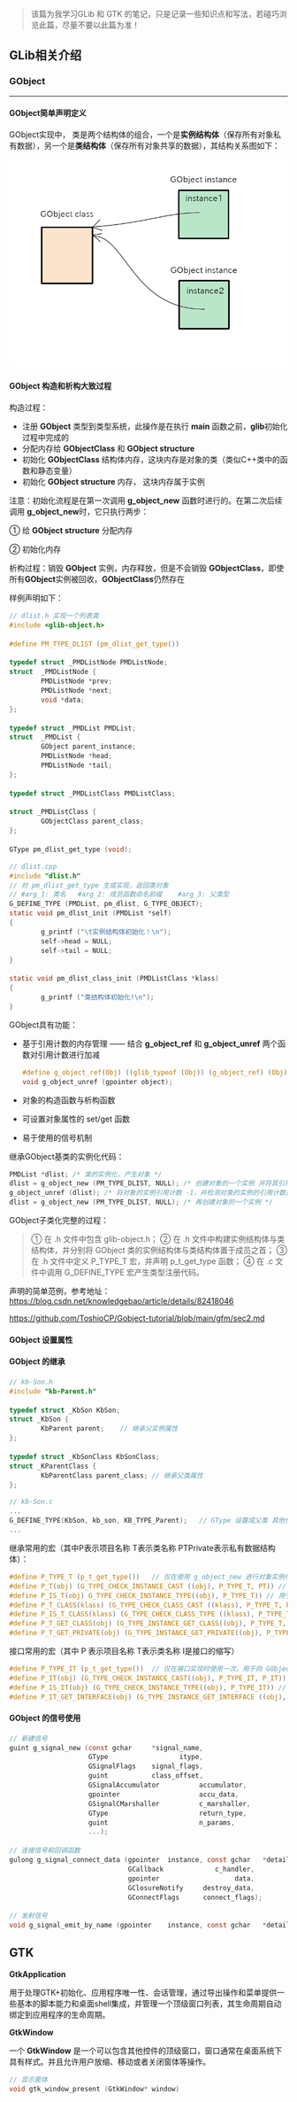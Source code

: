 

> 该篇为我学习GLib 和 GTK 的笔记，只是记录一些知识点和写法，若碰巧浏览此篇，尽量不要以此篇为准！

## GLib相关介绍

### GObject

------



#### GObject简单声明定义

GObject实现中， 类是两个结构体的组合，一个是**实例结构体**（保存所有对象私有数据），另一个是**类结构体**（保存所有对象共享的数据），其结构关系图如下：

![image-01](https://github.com/mingxingren/Notes/raw/master/resource/photo/image-2021080601.png)

#### GObject 构造和析构大致过程

构造过程：

- 注册 **GObject** 类型到类型系统，此操作是在执行 **main** 函数之前，**glib**初始化过程中完成的
- 分配内存给 **GObjectClass** 和 **GObject  structure**
- 初始化 **GObjectClass** 结构体内存，这块内存是对象的类（类似C++类中的函数和静态变量）
- 初始化 **GObject structure** 内存， 这块内存属于实例

注意：初始化流程是在第一次调用 **g_object_new** 函数时进行的。在第二次后续调用 **g_object_new**时，它只执行两步：

① 给 **GObject structure** 分配内存

② 初始化内存

析构过程：销毁 **GObject** 实例，内存释放，但是不会销毁 **GObjectClass**，即使所有**GObject**实例被回收，**GObjectClass**仍然存在



样例声明如下：

```c
// dlist.h 实现一个列表类
#include <glib-object.h>

#define PM_TYPE_DLIST (pm_dlist_get_type())

typedef struct _PMDListNode PMDListNode;
struct  _PMDListNode {
        PMDListNode *prev;
        PMDListNode *next;
        void *data;
};

typedef struct _PMDList PMDList;
struct  _PMDList {
        GObject parent_instance;
        PMDListNode *head;
        PMDListNode *tail;
};

typedef struct _PMDListClass PMDListClass;

struct _PMDListClass {
        GObjectClass parent_class;
};

GType pm_dlist_get_type (void);
```

```c
// dlist.cpp
#include "dlist.h"
// 对 pm_dlist_get_type 生成实现，返回类对象
// #arg_1: 类名 	#arg_2: 成员函数命名前缀	#arg_3: 父类型
G_DEFINE_TYPE (PMDList, pm_dlist, G_TYPE_OBJECT);
static void pm_dlist_init (PMDList *self)
{
        g_printf ("\t实例结构体初始化！\n");
        self->head = NULL;
        self->tail = NULL;
}

static void pm_dlist_class_init (PMDListClass *klass)
{
        g_printf ("类结构体初始化!\n");
}
```

GObject具有功能：

- 基于引用计数的内存管理 —— 结合 **g_object_ref** 和 **g_object_unref** 两个函数对引用计数进行加减

  ```c
  #define g_object_ref(Obj) ((glib_typeof (Obj)) (g_object_ref) (Obj))
  void g_object_unref (gpointer object);
  ```

- 对象的构造函数与析构函数

- 可设置对象属性的 set/get 函数

- 易于使用的信号机制



继承GObject基类的实例化代码：

```c
PMDList *dlist; /* 类的实例化，产生对象 */
dlist = g_object_new (PM_TYPE_DLIST, NULL); /* 创建对象的一个实例 并将其引用计数 +1 */
g_object_unref (dlist); /* 将对象的实例引用计数 -1，并检测对象的实例的引用计数是否为 0，若为 0，那么便释放对象的实例的存储空间。 */
dlist = g_object_new (PM_TYPE_DLIST, NULL); /* 再创建对象的一个实例 */
```



GObject子类化完整的过程：

> ① 在 .h 文件中包含 glib-object.h；
> ② 在 .h 文件中构建实例结构体与类结构体，并分别将 GObject 类的实例结构体与类结构体置于成员之首；
> ③ 在 .h 文件中定义 P_TYPE_T 宏，并声明 p_t_get_type 函数；
> ④ 在 .c 文件中调用 G_DEFINE_TYPE 宏产生类型注册代码。

声明的简单范例，参考地址： https://blog.csdn.net/knowledgebao/article/details/82418046

https://github.com/ToshioCP/Gobject-tutorial/blob/main/gfm/sec2.md



#### GObject 设置属性



#### GObject 的继承

```c
// kb-Son.h
#include "kb-Parent.h"

typedef struct _KbSon KbSon;
struct _KbSon {
        KbParent parent;	// 继承父实例属性
};

typedef struct _KbSonClass KbSonClass;
struct _KParentClass {
        KbParentClass parent_class;	// 继承父类属性
};
```

```c
// kb-Son.c
...
G_DEFINE_TYPE(KbSon, kb_son, KB_TYPE_Parent);	// GType 设置成父类 其他代码一样
...
```



继承常用的宏（其中P表示项目名称 	T表示类名称	PTPrivate表示私有数据结构体）：

```c
#define P_TYPE_T (p_t_get_type())	// 仅在使用 g_object_new 进行对象实例化的时候使用一次，用于向 GObject 库的类型系统注册 PT 类
#define P_T(obj) (G_TYPE_CHECK_INSTANCE_CAST ((obj), P_TYPE_T, PT))	// 用于将 obj 对象的类型强制转换为 P_T 类的实例结构体类型
#define P_IS_T(obj) G_TYPE_CHECK_INSTANCE_TYPE((obj), P_TYPE_T)) // 用于判断 obj 对象的类型是否为 P_T 类的实例结构体类型
#define P_T_CLASS(klass) (G_TYPE_CHECK_CLASS_CAST ((klass), P_TYPE_T, PTClass))// 用于将 kclass 类结构体得类型强制转换为 P_T 类的类结构体类型
#define P_IS_T_CLASS(klass) (G_TYPE_CHECK_CLASS_TYPE ((klass), P_TYPE_T))	// 用于判断 klass 类结构体的类型是否为 P_T 类的类结构体类型
#define P_T_GET_CLASS(obj) (G_TYPE_INSTANCE_GET_CLASS((obj), P_TYPE_T, PTClass))	// 获取 obj 对象对应的类结构体类型
#define P_T_GET_PRIVATE(obj) (G_TYPE_INSTANCE_GET_PRIVATE((obj), P_TYPE_T, PTPrivate))	// 获取 obj 对象对应的私有数据
```



接口常用的宏（其中 P 表示项目名称	T表示类名称	I是接口的缩写）

```c
#define P_TYPE_IT (p_t_get_type())	// 仅在接口实现时使用一次，用于向 GObject 库的类型系统注册 PIT 接口
#define P_IT(obj) (G_TYPE_CHECK_INSTANCE_CAST((obj), P_TYPE_IT, P_IT))	// 用于将 obj 对象的类型强制转换为 P_IT 接口的实例结构体类型
#define P_IS_IT(obj) (G_TYPE_CHECK_INSTANCE_TYPE((obj), P_TYPE_IT))	// 用于判断 obj 对象是否为 P_IT接口的实例结构体类型
#define P_IT_GET_INTERFACE(obj) (G_TYPE_INSTANCE_GET_INTERFACE ((obj), P_TYPE_IT, P_IT))	// 获取 obj 对象对应的 P_IT 接口的类结构体类型
```



#### GObject 的信号使用

```c
// 新建信号
guint g_signal_new (const gchar		*signal_name,
                    GType				   itype,
                    GSignalFlags	signal_flags,
                    guint           class_offset,
                    GSignalAccumulator	 		accumulator,
                    gpointer		 			accu_data,
                    GSignalCMarshaller  		c_marshaller,
                    GType               		return_type,
                    guint               		n_params,
                    ...);

// 连接信号和回调函数
gulong g_signal_connect_data (gpointer	instance, const gchar	*detailed_signal,
                              GCallback	  			c_handler,
                              gpointer		  			 data,
                              GClosureNotify	 destroy_data,
                              GConnectFlags	  	 connect_flags);

// 发射信号
void g_signal_emit_by_name (gpointer	instance, const gchar	*detailed_signal, ...);
```





## GTK

**GtkApplication**

用于处理GTK+初始化、应用程序唯一性、会话管理，通过导出操作和菜单提供一些基本的脚本能力和桌面shell集成，并管理一个顶级窗口列表，其生命周期自动绑定到应用程序的生命周期。



**GtkWindow**

一个 **GtkWindow** 是一个可以包含其他控件的顶级窗口，窗口通常在桌面系统下具有样式。并且允许用户放缩、移动或者关闭窗体等操作。



```c
// 显示窗体
void gtk_window_present (GtkWindow* window)
```


